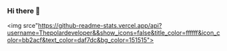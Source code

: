 ### Hi there 👋

<img srce"https://github-readme-stats.vercel.app/api?username=Thepolardeveloper&&show_icons=false&title_color=ffffff&icon_color=bb2acf&text_color=daf7dc&bg_color=151515">
